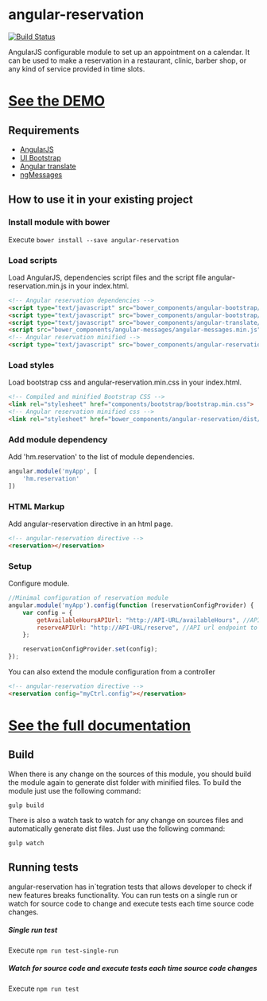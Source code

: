 angular-reservation
======================
[![Build Status](https://travis-ci.org/hmartos/angular-reservation.svg?branch=master)](https://travis-ci.org/hmartos/angular-reservation)

AngularJS configurable module to set up an appointment on a calendar. It can be used to make a reservation in a restaurant, clinic, barber shop, or any kind 
of service provided in time slots.

# [See the DEMO](https://hmartos.github.io/angular-reservation/)

## Requirements

- [AngularJS](https://angularjs.org/)
- [UI Bootstrap](https://github.com/angular-ui/bootstrap)
- [Angular translate](https://github.com/angular-translate/angular-translate)
- [ngMessages](https://github.com/angular/bower-angular-messages)


## How to use it in your existing project

### Install module with bower
Execute `bower install --save angular-reservation`

### Load scripts
Load AngularJS, dependencies script files and the script file angular-reservation.min.js in your index.html.

```html
<!-- Angular reservation dependencies -->
<script type="text/javascript" src="bower_components/angular-bootstrap/ui-bootstrap.min.js"></script>
<script type="text/javascript" src="bower_components/angular-bootstrap/ui-bootstrap-tpls.min.js"></script>
<script type="text/javascript" src="bower_components/angular-translate/angular-translate.min.js"></script>
<script src="bower_components/angular-messages/angular-messages.min.js"></script>
<!-- Angular reservation minified -->
<script type="text/javascript" src="bower_components/angular-reservation/dist/angular-reservation.min.js"></script>
```

### Load styles
Load bootstrap css and angular-reservation.min.css in your index.html.

```html
<!-- Compiled and minified Bootstrap CSS -->
<link rel="stylesheet" href="components/bootstrap/bootstrap.min.css">
<!-- Angular reservation minified css -->
<link rel="stylesheet" href="bower_components/angular-reservation/dist/angular-reservation.min.css">
```

### Add module dependency
Add 'hm.reservation' to the list of module dependencies.

```javascript
angular.module('myApp', [
    'hm.reservation'
])
```

### HTML Markup
Add angular-reservation directive in an html page.

```html
<!-- angular-reservation directive -->
<reservation></reservation>
```

### Setup
Configure module.

```javascript
//Minimal configuration of reservation module
angular.module('myApp').config(function (reservationConfigProvider) {
    var config = {
        getAvailableHoursAPIUrl: "http://API-URL/availableHours", //API url endpoint to load list of available hours
        reserveAPIUrl: "http://API-URL/reserve", //API url endpoint to do a reserve
    };

    reservationConfigProvider.set(config);
});
```

You can also extend the module configuration from a controller

```html
<!-- angular-reservation directive -->
<reservation config="myCtrl.config"></reservation>
```

# [See the full documentation](https://hmartos.github.io/angular-reservation/#!#docs)


## Build
When there is any change on the sources of this module, you should build the module again to generate dist folder with minified files.
To build the module just use the following command:

`gulp build`

There is also a watch task to watch for any change on sources files and automatically generate dist files. Just use the following command:

`gulp watch`

## Running tests

angular-reservation has in`tegration tests that allows developer to check if new features breaks functionality.
You can run tests on a single run or watch for source code to change and execute tests each time source code changes.

##### Single run test
Execute `npm run test-single-run`

##### Watch for source code and execute tests each time source code changes
Execute `npm run test`
